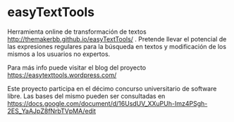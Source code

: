 # easyTextTools
Herramienta online de transformación de textos http://themakerbb.github.io/easyTextTools/ . Pretende llevar el potencial de las expresiones regulares para la búsqueda en textos y modificación de los mismos a los usuarios no expertos.

Para más info puede visitar el blog del proyecto https://easytexttools.wordpress.com/ 

Este proyecto participa en el décimo concurso universitario de software libre. Las bases del mismo pueden ser consultadas en https://docs.google.com/document/d/16UsdUV_XXuPUh-Imz4PSgh-2ES_YaAJpZ8fNrbTVpMA/edit
